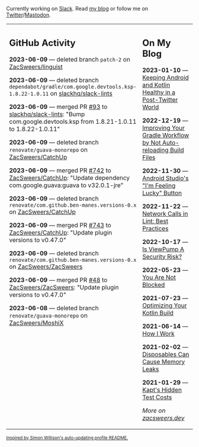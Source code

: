 Currently working on [Slack](https://slack.com/). Read [my blog](https://zacsweers.dev/) or follow me on [Twitter](https://twitter.com/ZacSweers)/[Mastodon](https://hachyderm.io/@ZacSweers).

<table><tr><td valign="top" width="60%">

## GitHub Activity
<!-- githubActivity starts -->
**2023-06-09** — deleted branch `patch-2` on [ZacSweers/linguist](https://github.com/ZacSweers/linguist)

**2023-06-09** — deleted branch `dependabot/gradle/com.google.devtools.ksp-1.8.22-1.0.11` on [slackhq/slack-lints](https://github.com/slackhq/slack-lints)

**2023-06-09** — merged PR [#93](https://github.com/slackhq/slack-lints/pull/93) to [slackhq/slack-lints](https://github.com/slackhq/slack-lints): "Bump com.google.devtools.ksp from 1.8.21-1.0.11 to 1.8.22-1.0.11"

**2023-06-09** — deleted branch `renovate/guava-monorepo` on [ZacSweers/CatchUp](https://github.com/ZacSweers/CatchUp)

**2023-06-09** — merged PR [#742](https://github.com/ZacSweers/CatchUp/pull/742) to [ZacSweers/CatchUp](https://github.com/ZacSweers/CatchUp): "Update dependency com.google.guava:guava to v32.0.1-jre"

**2023-06-09** — deleted branch `renovate/com.github.ben-manes.versions-0.x` on [ZacSweers/CatchUp](https://github.com/ZacSweers/CatchUp)

**2023-06-09** — merged PR [#743](https://github.com/ZacSweers/CatchUp/pull/743) to [ZacSweers/CatchUp](https://github.com/ZacSweers/CatchUp): "Update plugin versions to v0.47.0"

**2023-06-09** — deleted branch `renovate/com.github.ben-manes.versions-0.x` on [ZacSweers/ZacSweers](https://github.com/ZacSweers/ZacSweers)

**2023-06-09** — merged PR [#48](https://github.com/ZacSweers/ZacSweers/pull/48) to [ZacSweers/ZacSweers](https://github.com/ZacSweers/ZacSweers): "Update plugin versions to v0.47.0"

**2023-06-08** — deleted branch `renovate/guava-monorepo` on [ZacSweers/MoshiX](https://github.com/ZacSweers/MoshiX)
<!-- githubActivity ends -->
</td><td valign="top" width="40%">

## On My Blog
<!-- blog starts -->
**2023-01-10** — [Keeping Android and Kotlin Healthy in a Post-Twitter World](https://www.zacsweers.dev/keeping-android-healthy/)

**2022-12-19** — [Improving Your Gradle Workflow by Not Auto-reloading Build Files](https://www.zacsweers.dev/improving-your-workflow-by-not-auto-reloading-build-files/)

**2022-11-30** — [Android Studio's "I'm Feeling Lucky" Button](https://www.zacsweers.dev/android-studios-im-feeling-lucky-button/)

**2022-11-22** — [Network Calls in Lint: Best Practices](https://www.zacsweers.dev/network-calls-in-lint-best-practices/)

**2022-10-17** — [Is ViewPump A Security Risk?](https://www.zacsweers.dev/is-viewpump-a-security-risk/)

**2022-05-23** — [You Are Not Blocked](https://www.zacsweers.dev/you-are-not-blocked/)

**2021-07-23** — [Optimizing Your Kotlin Build](https://www.zacsweers.dev/optimizing-your-kotlin-build/)

**2021-06-14** — [How I Work](https://www.zacsweers.dev/how-i-work/)

**2021-02-02** — [Disposables Can Cause Memory Leaks](https://www.zacsweers.dev/disposables-can-cause-memory-leaks/)

**2021-01-29** — [Kapt's Hidden Test Costs](https://www.zacsweers.dev/kapts-hidden-test-costs/)
<!-- blog ends -->
_More on [zacsweers.dev](https://zacsweers.dev/)_
</td></tr></table>

<sub><a href="https://simonwillison.net/2020/Jul/10/self-updating-profile-readme/">Inspired by Simon Willison's auto-updating profile README.</a></sub>